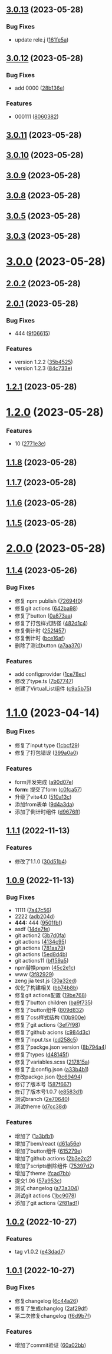 ## [3.0.13](https://github.com/ivan-My/ashe-design/compare/v3.0.12...v3.0.13) (2023-05-28)


### Bug Fixes

* update rele.j ([161fe5a](https://github.com/ivan-My/ashe-design/commit/161fe5a9679ba0c69d303f5439654c44eabd205c))



## [3.0.12](https://github.com/ivan-My/ashe-design/compare/v3.0.11...v3.0.12) (2023-05-28)


### Bug Fixes

* add 0000 ([28b136e](https://github.com/ivan-My/ashe-design/commit/28b136e2d0e1d22989d0f29ea4640339501227ad))


### Features

* 000111 ([8060382](https://github.com/ivan-My/ashe-design/commit/806038264142ced7f3f76b79de11fbf98be335b4))



## [3.0.11](https://github.com/ivan-My/ashe-design/compare/v3.0.10...v3.0.11) (2023-05-28)



## [3.0.10](https://github.com/ivan-My/ashe-design/compare/v3.0.9...v3.0.10) (2023-05-28)



## [3.0.9](https://github.com/ivan-My/ashe-design/compare/v3.0.8...v3.0.9) (2023-05-28)



## [3.0.8](https://github.com/ivan-My/ashe-design/compare/v3.0.5...v3.0.8) (2023-05-28)



## [3.0.5](https://github.com/ivan-My/ashe-design/compare/v3.0.3...v3.0.5) (2023-05-28)



## [3.0.3](https://github.com/ivan-My/ashe-design/compare/v3.0.0...v3.0.3) (2023-05-28)



# [3.0.0](https://github.com/ivan-My/ashe-design/compare/v2.0.2...v3.0.0) (2023-05-28)



## [2.0.2](https://github.com/ivan-My/ashe-design/compare/v2.0.1...v2.0.2) (2023-05-28)



## [2.0.1](https://github.com/ivan-My/ashe-design/compare/v1.2.1...v2.0.1) (2023-05-28)


### Bug Fixes

* 444 ([9f06615](https://github.com/ivan-My/ashe-design/commit/9f06615eefed0df4323eec38d9aea283c623f972))


### Features

* version 1.2.2 ([35b4525](https://github.com/ivan-My/ashe-design/commit/35b45259fb38df17edbabbdd806bb6545359b313))
* version 1.2.3 ([84c733e](https://github.com/ivan-My/ashe-design/commit/84c733e1ff40b79c3738d3428bd538830502993e))



## [1.2.1](https://github.com/ivan-My/ashe-design/compare/v1.2.0...v1.2.1) (2023-05-28)



# [1.2.0](https://github.com/ivan-My/ashe-design/compare/v1.1.8...v1.2.0) (2023-05-28)


### Features

* 10 ([2771e3e](https://github.com/ivan-My/ashe-design/commit/2771e3e827edf029c110f979c1d8e4ef8f867eda))



## [1.1.8](https://github.com/ivan-My/ashe-design/compare/v1.1.7...v1.1.8) (2023-05-28)



## [1.1.7](https://github.com/ivan-My/ashe-design/compare/v1.1.6...v1.1.7) (2023-05-28)



## [1.1.6](https://github.com/ivan-My/ashe-design/compare/v1.1.5...v1.1.6) (2023-05-28)



## [1.1.5](https://github.com/ivan-My/ashe-design/compare/v2.0.0...v1.1.5) (2023-05-28)



# [2.0.0](https://github.com/ivan-My/ashe-design/compare/v1.1.4...v2.0.0) (2023-05-28)



## [1.1.4](https://github.com/ivan-My/ashe-design/compare/1.1.0...v1.1.4) (2023-05-26)


### Bug Fixes

* 修复 npm publish ([72694f0](https://github.com/ivan-My/ashe-design/commit/72694f08ff48a8460a4eda85f9a4ca0bf7a35be0))
* 修复git actions ([642ba98](https://github.com/ivan-My/ashe-design/commit/642ba985f0c026fe823261862ce795b38179508b))
* 修复了button ([0a873aa](https://github.com/ivan-My/ashe-design/commit/0a873aa9f7b5b825edc2bd94fd1501c63229108e))
* 修复了打包样式路径 ([482d1c4](https://github.com/ivan-My/ashe-design/commit/482d1c45b4ed2d83e3cdb88cbba591717ab9ca88))
* 修复倒计时 ([252f457](https://github.com/ivan-My/ashe-design/commit/252f457517ec930c2b39e405507de18402afbc37))
* 修复倒计时 ([bce16af](https://github.com/ivan-My/ashe-design/commit/bce16af9010c72ba0a7e956660d4e0a34127ade5))
* 删除了测试button ([a7aa370](https://github.com/ivan-My/ashe-design/commit/a7aa370e779c1dd36cb4c4f552dc9ebdbeac631a))


### Features

* add configprovider ([1ce78ec](https://github.com/ivan-My/ashe-design/commit/1ce78ec29d5c2bf6629ff05e9a6fcdd2a3a0f83e))
* 修改了type.ts ([7b67747](https://github.com/ivan-My/ashe-design/commit/7b67747b9d690e13f00024347cea96bc7449823f))
* 创建了VirtualList组件 ([c9a5b75](https://github.com/ivan-My/ashe-design/commit/c9a5b755588f72c2d86648c4b6abfcc19cc6f937))



# [1.1.0](https://github.com/ivan-My/ashe-design/compare/v1.1.1...1.1.0) (2023-04-14)


### Bug Fixes

* 修复了input type ([1cbcf29](https://github.com/ivan-My/ashe-design/commit/1cbcf29ed4d459afac92c3a740becc8ce2d736f3))
* 修复了打包错误 ([399a0a0](https://github.com/ivan-My/ashe-design/commit/399a0a04cad509339980456016fa0fe930e39657))


### Features

* form开发完成 ([a90d07e](https://github.com/ivan-My/ashe-design/commit/a90d07e363bf8f79b9723c55aadfb2f5a94cf96f))
* **form:** 提交了form ([c0fca57](https://github.com/ivan-My/ashe-design/commit/c0fca574565e508dcaf93042684d7ed4c157c75e))
* 升级了vite4.0 ([510a13c](https://github.com/ivan-My/ashe-design/commit/510a13c33a9e3ec84b1ff105e138021f02c86016))
* 添加from表单 ([9d4a3da](https://github.com/ivan-My/ashe-design/commit/9d4a3da83a0e671fb62181d8a91adefd6e6fcb36))
* 添加了倒计时组件 ([d9676ff](https://github.com/ivan-My/ashe-design/commit/d9676fff0bcc96950f656d06c29573d89bb6b957))



## [1.1.1](https://github.com/ivan-My/ashe-design/compare/v1.0.9...v1.1.1) (2022-11-13)


### Features

* 修改了1.1.0 ([30d51b4](https://github.com/ivan-My/ashe-design/commit/30d51b4cb0ca7a469807b65a1205e473ae1524aa))



## [1.0.9](https://github.com/ivan-My/ashe-design/compare/v1.0.2...v1.0.9) (2022-11-13)


### Bug Fixes

* 11111 ([7a47c56](https://github.com/ivan-My/ashe-design/commit/7a47c56060ad7c08f43b0fb331676b059ed64e97))
* 2222 ([adb204d](https://github.com/ivan-My/ashe-design/commit/adb204dfb80d5eacc31e42c3a8392b027655dc07))
* **444:** 444 ([9501fbf](https://github.com/ivan-My/ashe-design/commit/9501fbffdca220a64baff1532528d8dfa387cf5f))
* asdf ([14de7fe](https://github.com/ivan-My/ashe-design/commit/14de7fe6e29d32aa7f2d62d548a012bde6c8e79c))
* git action2 ([3b7d0fa](https://github.com/ivan-My/ashe-design/commit/3b7d0fa52fcd9ebd81c4325ee7e33c6ba774550e))
* git actions ([4134c95](https://github.com/ivan-My/ashe-design/commit/4134c951022a532da413918516ac997482c0df8f))
* git actions ([781aa79](https://github.com/ivan-My/ashe-design/commit/781aa79a56916054c9c9fe9242675561898d03a3))
* git actions ([5ed8d4b](https://github.com/ivan-My/ashe-design/commit/5ed8d4bdcb7874e8025d6382a956ce890cf0d86e))
* git actions11 ([bff59a5](https://github.com/ivan-My/ashe-design/commit/bff59a5402fc40c7b8705615646d7056620cafb9))
* npm替换pnpm ([45c2e1c](https://github.com/ivan-My/ashe-design/commit/45c2e1cc247c489de867bbd987720e374ff19e3d))
* www ([3f82929](https://github.com/ivan-My/ashe-design/commit/3f82929d4c127207e4d3ed0e34e7fc9a78991f01))
* zeng jia test.js ([30a32ed](https://github.com/ivan-My/ashe-design/commit/30a32ed87bf10ed3f51f13e48b7b3440cb8e4aa1))
* 优化了构建相关 ([bb74b8b](https://github.com/ivan-My/ashe-design/commit/bb74b8b8da767acaf735350280625608df3f7431))
* 修复git actions配置 ([19be768](https://github.com/ivan-My/ashe-design/commit/19be768f7c888c5109ae9bab1e53773dbb6d1de0))
* 修复了button children ([ba9f735](https://github.com/ivan-My/ashe-design/commit/ba9f7351f4f7a2a3e6d24885019f5c7683a33c38))
* 修复了button组件 ([809d832](https://github.com/ivan-My/ashe-design/commit/809d8320607fb745a18906c3823064b645ad07de))
* 修复了css样式结构 ([10b900e](https://github.com/ivan-My/ashe-design/commit/10b900eebf13a0caae68cfbf4bf04ea88633f039))
* 修复了git actions ([3ef7f98](https://github.com/ivan-My/ashe-design/commit/3ef7f988fd5e9abb2ed34ba9bac3102b793564b1))
* 修复了github acions ([c984d3c](https://github.com/ivan-My/ashe-design/commit/c984d3c6753f168d483b943ca86eba94da564e49))
* 修复了input.tsx ([cd258c5](https://github.com/ivan-My/ashe-design/commit/cd258c55f460ddae9e5800e1410095080486c9b3))
* 修复了packge.json version ([8b794a4](https://github.com/ivan-My/ashe-design/commit/8b794a4ed95693d3d2d2916eca0854eeffbb73ba))
* 修复了types ([d48145f](https://github.com/ivan-My/ashe-design/commit/d48145ff82068827ef2ea565db4a36dd122108f8))
* 修复了variables.scss ([217815a](https://github.com/ivan-My/ashe-design/commit/217815a64c44efb6cc70806889503de4a15f3f1e))
* 修复了主config.json ([a33b4b1](https://github.com/ivan-My/ashe-design/commit/a33b4b18ce19731b0ebcef76c9b2ddd46558e7c5))
* 修改packge.json ([9c69494](https://github.com/ivan-My/ashe-design/commit/9c694948bcb0584eba16bc00188d301648947b71))
* 修订了版本号 ([587f667](https://github.com/ivan-My/ashe-design/commit/587f6676779be0fd6cdceabe662c8460ec7bb754))
* 修订了版本号1.0.7 ([e8583d1](https://github.com/ivan-My/ashe-design/commit/e8583d1991b4363b8c62cf72253048c36a6b8d2b))
* 测试branch ([2e70640](https://github.com/ivan-My/ashe-design/commit/2e706401f720cfc37328022921f030ca33fffc5a))
* 测试theme ([d7cc38d](https://github.com/ivan-My/ashe-design/commit/d7cc38d0cf8cea4c864d551e3ce0daea5a1d0bfb))


### Features

* 增加了 ([1a3bfb1](https://github.com/ivan-My/ashe-design/commit/1a3bfb1991ddf9d9216579a8eada1697b134944e))
* 增加了bem/react ([d61a56e](https://github.com/ivan-My/ashe-design/commit/d61a56ef0dace2204fdff28c9e15cac46cf88598))
* 增加了button组件 ([615279e](https://github.com/ivan-My/ashe-design/commit/615279ec172eb41880ca1251ebaea93f156830e3))
* 增加了github actions ([2b3e2c2](https://github.com/ivan-My/ashe-design/commit/2b3e2c29ac6c666b92de39cd88bcee7a5f1e26d9))
* 增加了scripts删除组件 ([75397d2](https://github.com/ivan-My/ashe-design/commit/75397d2f5fc16fe4feef2a677bf8a163103270f3))
* 增加了theme ([fcad7bb](https://github.com/ivan-My/ashe-design/commit/fcad7bbd6f4f2755909ff2473e525129d6de2a4d))
* 提交1.06 ([57a953c](https://github.com/ivan-My/ashe-design/commit/57a953cd22a5ce9adf7d685f1e908cda4d64854c))
* 测试 changelog ([a73a304](https://github.com/ivan-My/ashe-design/commit/a73a30480d742f6fbe09221afb9ec8ae512d9508))
* 测试git actions ([1bc9078](https://github.com/ivan-My/ashe-design/commit/1bc907848eea55243c2b4c6af48e6a36753e39c7))
* 添加了git actions ([2f81ad1](https://github.com/ivan-My/ashe-design/commit/2f81ad16185e0e01f5eb2ea6f77ed88ef64cc967))



## [1.0.2](https://github.com/ivan-My/ashe-design/compare/v1.0.1...v1.0.2) (2022-10-27)


### Features

* tag v1.0.2 ([e43dad7](https://github.com/ivan-My/ashe-design/commit/e43dad7e150eba3014ffd4fdfd74abf4236d4a62))



## [1.0.1](https://github.com/ivan-My/ashe-design/compare/6c44a266495c7db6febb0ad20f1ef28582a4a044...v1.0.1) (2022-10-27)


### Bug Fixes

* 修复changelog ([6c44a26](https://github.com/ivan-My/ashe-design/commit/6c44a266495c7db6febb0ad20f1ef28582a4a044))
* 修复了生成changlog ([2af29df](https://github.com/ivan-My/ashe-design/commit/2af29df0db2b6454216b028aef4fd75d8a292dc6))
* 第二次修复changelog ([f6d9b7f](https://github.com/ivan-My/ashe-design/commit/f6d9b7fa9880a33eeb7c7613923c0384a99bb28c))


### Features

* 增加了commit验证 ([60a02bb](https://github.com/ivan-My/ashe-design/commit/60a02bbc79778a4d5108ed5815d7923857466d5e))



